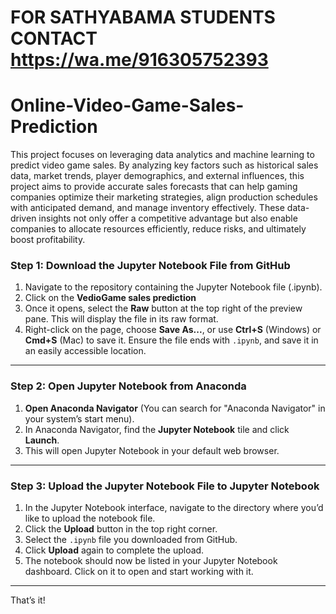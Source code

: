 # FOR SATHYABAMA STUDENTS CONTACT https://wa.me/916305752393

# Online-Video-Game-Sales-Prediction

This project focuses on leveraging data analytics and machine learning to predict
video game sales. By analyzing key factors such as historical sales data, market
trends, player demographics, and external influences, this project aims to provide
accurate sales forecasts that can help gaming companies optimize their marketing
strategies, align production schedules with anticipated demand, and manage
inventory effectively. These data-driven insights not only offer a competitive
advantage but also enable companies to allocate resources efficiently, reduce risks,
and ultimately boost profitability.

### Step 1: Download the Jupyter Notebook File from GitHub

1. Navigate to the repository containing the Jupyter Notebook file (.ipynb).
2. Click on the **VedioGame sales prediction**
3. Once it opens, select the **Raw** button at the top right of the preview pane. This will display the file in its raw format.
4. Right-click on the page, choose **Save As...**, or use **Ctrl+S** (Windows) or **Cmd+S** (Mac) to save it. Ensure the file ends with `.ipynb`, and save it in an easily accessible location.

---

### Step 2: Open Jupyter Notebook from Anaconda

1. **Open Anaconda Navigator** (You can search for "Anaconda Navigator" in your system’s start menu).
2. In Anaconda Navigator, find the **Jupyter Notebook** tile and click **Launch**.
3. This will open Jupyter Notebook in your default web browser.

---

### Step 3: Upload the Jupyter Notebook File to Jupyter Notebook

1. In the Jupyter Notebook interface, navigate to the directory where you’d like to upload the notebook file.
2. Click the **Upload** button in the top right corner.
3. Select the `.ipynb` file you downloaded from GitHub.
4. Click **Upload** again to complete the upload.
5. The notebook should now be listed in your Jupyter Notebook dashboard. Click on it to open and start working with it.

---

That’s it!
